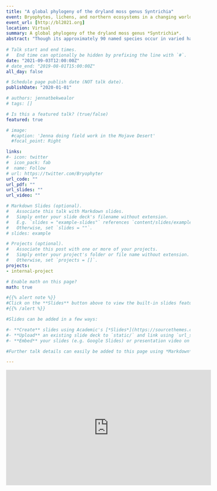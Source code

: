 ```yaml
---
title: "A global phylogeny of the dryland moss genus Syntrichia"
event: Bryophytes, lichens, and northern ecosystems in a changing world (BL2021)
event_url: [http://bl2021.org]
location: Virtual
summary: A global phylogeny of the dryland moss genus *Syntrichia*.
abstract: "Though its approximately 90 named species occur in varied habitats worldwide, the moss genus *Syntrichia* is known for its dryland specialists, demonstrating a remarkable amount of variation in life history and ecology. The goal of this study was to understand the higher-level relationships of the genus. We addressed the following questions (1) Is *Syntrichia*, as currently defined, a monophyletic group? (2) What are the closest relatives of *Syntrichia*? (3) What are the major clades within this group? and (4) What can we tell aout its biogeographic history? Our research group is undertaking phylogenetic analyses of *Syntrichia* at several scales; here we report results based on data from a genome skimming approach. We sequenced 608 samples chosen to represent the full biogeographic, morphological, and taxonomic variation in the group. From *de novo* genome assemblies for each sample and from mining NCBI Genbank, we selected a small set of loci: chloroplast *rbc*l, *rps*4, and *trn*L-*trn*F; mitochondrial *nad*5; nuclear rDNA (including ITS regions), and 9 single-copy nuclear loci. Phylogenetic analysis proceeded in two steps using an ML approach (1) analyzing each locus separately to compare gene tree topologies; (2) concatenating all loci into a single matrix to infer the backbone phylogeny. Results include a well-supported *Syntrichia* clade and the discovery of a diverse, primarily Northern Hemisphere clade that includes the *S. ruralis* complex and *S. caninervis* complex and may represent a recent and extensie radiation in ecology and morphology. We also find evidence of a Southern Hemisphere origin with  multiple northward transitions."
 
# Talk start and end times.
#   End time can optionally be hidden by prefixing the line with `#`.
date: "2021-09-03T12:00:00Z"
# date_end: "2019-08-01T15:00:00Z"
all_day: false

# Schedule page publish date (NOT talk date).
publishDate: "2020-01-01"

# authors: jennatbekwealor
# tags: []

# Is this a featured talk? (true/false)
featured: true

# image:
  #caption: 'Jenna doing field work in the Mojave Desert'
  #focal_point: Right

links:
#- icon: twitter
#  icon_pack: fab
#  name: Follow
# url: https://twitter.com/Bryophyter
url_code: ""
url_pdf: ""
url_slides: ""
url_video: ""

# Markdown Slides (optional).
#   Associate this talk with Markdown slides.
#   Simply enter your slide deck's filename without extension.
#   E.g. `slides = "example-slides"` references `content/slides/example-slides.md`.
#   Otherwise, set `slides = ""`.
# slides: example

# Projects (optional).
#   Associate this post with one or more of your projects.
#   Simply enter your project's folder or file name without extension.
#   Otherwise, set `projects = []`.
projects:
- internal-project

# Enable math on this page?
math: true

#{{% alert note %}}
#Click on the **Slides** button above to view the built-in slides feature.
#{{% /alert %}}

#Slides can be added in a few ways:

#- **Create** slides using Academic's [*Slides*](https://sourcethemes.com/academic/docs/managing-content/#create-slides) feature and link using `slides` parameter in the front matter of the talk file
#- **Upload** an existing slide deck to `static/` and link using `url_slides` parameter in the front matter of the talk file
#- **Embed** your slides (e.g. Google Slides) or presentation video on this page using [shortcodes](https://sourcethemes.com/academic/docs/writing-markdown-latex/).

#Further talk details can easily be added to this page using *Markdown* and $\rm \LaTeX$ math code.

---
```


<iframe width="560" height="315" src="https://www.youtube.com/embed/fuOkapXftJ4" title="YouTube video player" frameborder="0" allow="accelerometer; autoplay; clipboard-write; encrypted-media; gyroscope; picture-in-picture" allowfullscreen></iframe>
